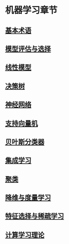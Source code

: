 # 机器学习章节

## [基本术语](./基本术语.md)

## [模型评估与选择](./模型评估与选择.md)

## [线性模型](./线性模型.md)

## [决策树](./决策树.md)

## [神经网络](./神经网络.md)

## [支持向量机](./支持向量机.md)

## [贝叶斯分类器](./贝叶斯分类器.md)

## [集成学习](./集成学习.md)

## [聚类](./聚类.md)

## [降维与度量学习](./降维与度量学习.md)

## [特征选择与稀疏学习](./特征选择与稀疏学习.md)

## [计算学习理论](./计算学习理论.md)

